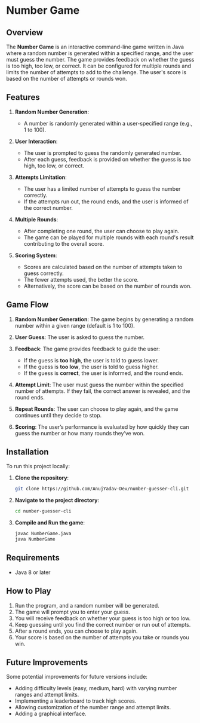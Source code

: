 
# Number Game

## Overview

The **Number Game** is an interactive command-line game written in Java where a random number is generated within a specified range, and the user must guess the number. The game provides feedback on whether the guess is too high, too low, or correct. It can be configured for multiple rounds and limits the number of attempts to add to the challenge. The user's score is based on the number of attempts or rounds won.

## Features

1. **Random Number Generation**: 
   - A number is randomly generated within a user-specified range (e.g., 1 to 100).
   
2. **User Interaction**:
   - The user is prompted to guess the randomly generated number.
   - After each guess, feedback is provided on whether the guess is too high, too low, or correct.
   
3. **Attempts Limitation**:
   - The user has a limited number of attempts to guess the number correctly.
   - If the attempts run out, the round ends, and the user is informed of the correct number.
   
4. **Multiple Rounds**:
   - After completing one round, the user can choose to play again.
   - The game can be played for multiple rounds with each round's result contributing to the overall score.
   
5. **Scoring System**:
   - Scores are calculated based on the number of attempts taken to guess correctly.
   - The fewer attempts used, the better the score.
   - Alternatively, the score can be based on the number of rounds won.

## Game Flow

1. **Random Number Generation**: The game begins by generating a random number within a given range (default is 1 to 100).
   
2. **User Guess**: The user is asked to guess the number.
   
3. **Feedback**: The game provides feedback to guide the user:
   - If the guess is **too high**, the user is told to guess lower.
   - If the guess is **too low**, the user is told to guess higher.
   - If the guess is **correct**, the user is informed, and the round ends.
   
4. **Attempt Limit**: The user must guess the number within the specified number of attempts. If they fail, the correct answer is revealed, and the round ends.

5. **Repeat Rounds**: The user can choose to play again, and the game continues until they decide to stop.

6. **Scoring**: The user’s performance is evaluated by how quickly they can guess the number or how many rounds they’ve won.

## Installation

To run this project locally:

1. **Clone the repository**:
   ```bash
   git clone https://github.com/AnujYadav-Dev/number-guesser-cli.git
   ```

2. **Navigate to the project directory**:
   ```bash
   cd number-guesser-cli
   ```

3. **Compile and Run the game**:
   ```bash
   javac NumberGame.java
   java NumberGame
   ```

## Requirements

- Java 8 or later

## How to Play

1. Run the program, and a random number will be generated.
2. The game will prompt you to enter your guess.
3. You will receive feedback on whether your guess is too high or too low.
4. Keep guessing until you find the correct number or run out of attempts.
5. After a round ends, you can choose to play again.
6. Your score is based on the number of attempts you take or rounds you win.

## Future Improvements

Some potential improvements for future versions include:
- Adding difficulty levels (easy, medium, hard) with varying number ranges and attempt limits.
- Implementing a leaderboard to track high scores.
- Allowing customization of the number range and attempt limits.
- Adding a graphical interface.


